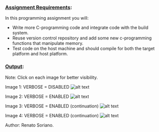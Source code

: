 ### <ins>Assignment Requirements</ins>:  

In this programming assignment you will:

- Write more C-programming code and integrate code with the build system. 
- Reuse version control repository and add some new c-programming functions that manipulate memory.
- Test code on the host machine and should compile for both the target platform and host platform. 

### <ins>Output</ins>:  

Note: Click on each image for better visibility.

Image 1: VERBOSE = DISABLED
![alt text](https://github.com/renatosoriano/Coursera-Introduction-to-Embedded-Systems-Software-and-Development-Environments/blob/master/Assignments/Final_assessment/course1/Course1_1.png)

Image 2: VERBOSE = ENABLED
![alt text](https://github.com/renatosoriano/Coursera-Introduction-to-Embedded-Systems-Software-and-Development-Environments/blob/master/Assignments/Final_assessment/course1/Course1_2.png)

Image 3: VERBOSE = ENABLED (continuation)
![alt text](https://github.com/renatosoriano/Coursera-Introduction-to-Embedded-Systems-Software-and-Development-Environments/blob/master/Assignments/Final_assessment/course1/Course1_3.png)

Image 4: VERBOSE = ENABLED (continuation)
![alt text](https://github.com/renatosoriano/Coursera-Introduction-to-Embedded-Systems-Software-and-Development-Environments/blob/master/Assignments/Final_assessment/course1/Course1_4.png)

Author: Renato Soriano.